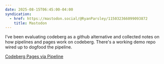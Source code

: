 ```yaml
---
date: 2025-08-15T06:45:00-04:00
syndication:
  - href: https://mastodon.social/@RyanParsley/115032366099093872
    title: Mastodon
---
```


I’ve been evaluating codeberg as a github alternative and collected notes on how
pipelines and pages work on codeberg. There's a working demo repo wired up to
dogfood the pipeline.

[
Codeberg Pages via Pipeline
](https://ryanparsley.com/note/2025/august/codebergpagesci)

